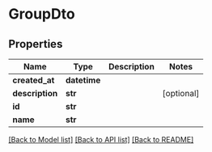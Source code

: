 # GroupDto

## Properties
Name | Type | Description | Notes
------------ | ------------- | ------------- | -------------
**created_at** | **datetime** |  | 
**description** | **str** |  | [optional] 
**id** | **str** |  | 
**name** | **str** |  | 

[[Back to Model list]](../README#documentation-for-models) [[Back to API list]](../README#documentation-for-api-endpoints) [[Back to README]](../README)


